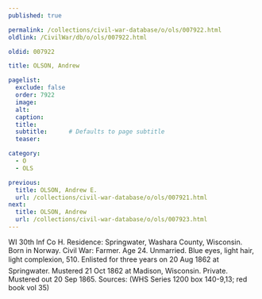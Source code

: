 ```yaml
---
published: true

permalink: /collections/civil-war-database/o/ols/007922.html
oldlink: /CivilWar/db/o/ols/007922.html

oldid: 007922

title: OLSON, Andrew

pagelist:
  exclude: false
  order: 7922
  image: 
  alt:
  caption:
  title:
  subtitle:      # Defaults to page subtitle
  teaser:

category: 
  - O 
  - OLS

previous:
  title: OLSON, Andrew E.
  url: /collections/civil-war-database/o/ols/007921.html  
next:
  title: OLSON, Andrew
  url: /collections/civil-war-database/o/ols/007923.html   
---
```

WI 30th Inf Co H. Residence: Springwater, Washara County, Wisconsin. Born in Norway. Civil War: Farmer. Age 24. Unmarried. Blue eyes, light hair, light complexion, 5&#146;10&#148;. Enlisted for three years on 20 Aug 1862 at Springwater. Mustered 21 Oct 1862 at Madison, Wisconsin. Private. Mustered out 20 Sep 1865. Sources: (WHS Series 1200 box 140-9,13; red book vol 35)